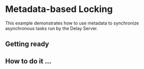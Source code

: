 # Metadata-based Locking

This example demonstrates how to use metadata to synchronize asynchronous tasks run by the Delay Server.

## Getting ready


## How to do it ...


